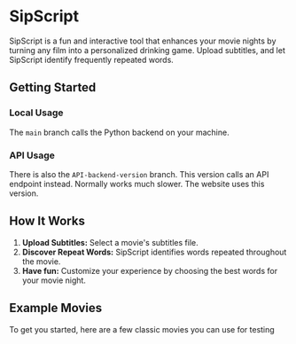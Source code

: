 # SipScript

SipScript is a fun and interactive tool that enhances your movie nights by turning any film into a personalized drinking game. Upload subtitles, and let SipScript identify frequently repeated words.

## Getting Started

### Local Usage
The `main` branch calls the Python backend on your machine.

### API Usage
There is also the `API-backend-version` branch. This version calls an API endpoint instead. Normally works much slower. The website uses this version.

## How It Works

1. **Upload Subtitles:** Select a movie's subtitles file.
2. **Discover Repeat Words:** SipScript identifies words repeated throughout the movie.
3. **Have fun:** Customize your experience by choosing the best words for your movie night.

## Example Movies

To get you started, here are a few classic movies you can use for testing
